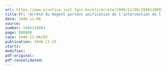 ```yaml
---
url: https://www.ejustice.just.fgov.be/eli/arrete/1946/11/06/1946110603/justel
title-fr: "Arrêté du Régent portant unification de l'intervention de l'Etat en matière de subsides aux administrations publiques subordonnées et organismes y assimilés (Abrogé par ADR 20-02-1948, art. 18)"
date: 1946-11-06
source:
number: 1946110603
page: 888888
case: 1946-11-06/03
publication: 1946-11-15
starts:
modifies:
pdf-original:
pdf-consolidated:
---
```


